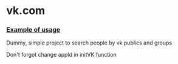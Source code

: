 # vk.com

### [Example of usage](http://evgeny.io/vk/)

Dummy, simple project to search people by vk publics and groups

Don't forgot change appId in initVK function 
